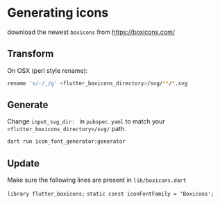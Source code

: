 
# Generating icons

download the newest `boxicons` from https://boxicons.com/

## Transform

On OSX (perl style rename):
```sh
rename 's/-/_/g' <flutter_boxicons_directory>/svg/**/*.svg
```

## Generate

Change `input_svg_dir: ` in `pubspec.yaml` to match your `<flutter_boxicons_directory>/svg/` path.

```sh
dart run icon_font_generator:generator
```


## Update
Make sure the following lines are present in `lib/boxicons.dart`

`library flutter_boxicons;`
`static const iconFontFamily = 'Boxicons';`
